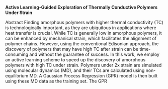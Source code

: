 **Active Learning-Guided Exploration of Thermally Conductive Polymers Under Strain**


Abstract
Finding amorphous polymers with higher thermal conductivity (TC) is technologically important, as they are ubiquitous in applications where heat transfer is crucial. While TC is generally low in amorphous polymers, it can be enhanced by mechanical strain, which facilitates the alignment of polymer chains. However, using the conventional Edisonian approach, the discovery of polymers that may have high TC after strain can be time-consuming and without the guarantee of success. In this work, we employ an active learning scheme to speed up the discovery of amorphous polymers with high TC under strain. Polymers under 2x strain are simulated using molecular dynamics (MD), and their TCs are calculated using non-equilibrium MD. A Gaussian Process Regression (GPR) model is then built using these MD data as the training set. The GPR

